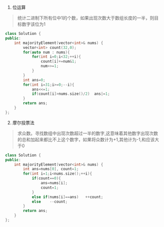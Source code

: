 1. 位运算
> 统计二进制下所有位中1的个数，如果出现次数大于数组长度的一半，则目标数字该位为1

```C++
class Solution {
public:
    int majorityElement(vector<int>& nums) {
        vector<int> count(32,0);
        for(auto num : nums){
            for(int i=0;i<32;++i){
                count[i]+=num&1;
                num>>=1;
            }
        }
        int ans=0;
        for(int i=31;i>=0;--i){
            ans<<=1;
            if(count[i]>nums.size()/2)  ans|=1;
        }
        return ans;
    }
};
```

2. 摩尔投票法
> 求众数。寻找数组中出现次数超过一半的数字,这意味着其他数字出现次数的总和加起来都比不上这个数字，如果将众数计为+1,其他计为-1,和应该大于0

```C++
class Solution {
public:
    int majorityElement(vector<int>& nums) {
        int ans=nums[0], count=1;
        for(int i=1;i<nums.size();++i){
            if(count==0){
                ans=nums[i];
                count=1;
            }
            else if(nums[i]==ans)   ++count;
            else    --count;
        }
        return ans;
    }
};
```